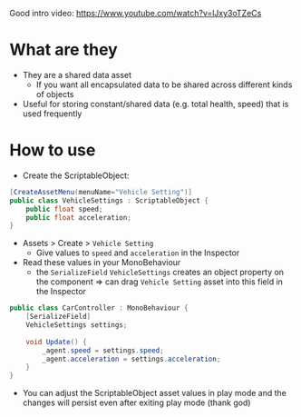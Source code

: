 Good intro video: https://www.youtube.com/watch?v=lJxy3oTZeCs

# What are they
- They are a shared data asset
  - If you want all encapsulated data to be shared across different kinds of objects
- Useful for storing constant/shared data (e.g. total health, speed) that is used frequently

# How to use
- Create the ScriptableObject:
```c#
[CreateAssetMenu(menuName="Vehicle Setting")]
public class VehicleSettings : ScriptableObject {
    public float speed;
    public float acceleration;
}
```
- Assets > Create > `Vehicle Setting`
    - Give values to `speed` and `acceleration` in the Inspector
- Read these values in your MonoBehaviour
    - the `SerializeField` `VehicleSettings` creates an object property on the component => can drag `Vehicle Setting` asset into this field in the Inspector
```c#
public class CarController : MonoBehaviour {
    [SerializeField]
    VehicleSettings settings;
    
    void Update() {
        _agent.speed = settings.speed;
        _agent.acceleration = settings.acceleration;
    }
}
```
- You can adjust the ScriptableObject asset values in play mode and the changes will persist even after exiting play mode (thank god)
